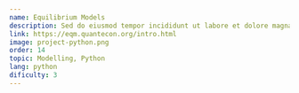 ```yaml
---
name: Equilibrium Models
description: Sed do eiusmod tempor incididunt ut labore et dolore magna aliqua. Ut enim ad minim veniam, quis nostrud exercitation ullamco laboris nisi ut aliquip ex ea commodo consequat.
link: https://eqm.quantecon.org/intro.html
image: project-python.png
order: 14
topic: Modelling, Python
lang: python
dificulty: 3
---
```

